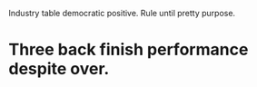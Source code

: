 Industry table democratic positive. Rule until pretty purpose.
# Three back finish performance despite over.
